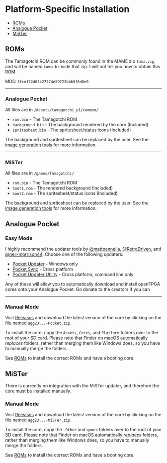 # Platform-Specific Installation

* [ROMs](#roms)
* [Analogue Pocket](#analogue-pocket-1)
* [MiSTer](#mister-1)

## ROMs

The Tamagotchi ROM can be commonly found in the MAME zip `tama.zip`, and will be named `tama.b` inside that zip. I will not tell you how to obtain this ROM

MD5: `3fce172403c27274e59723bbb9f6d8e9`

----
### Analogue Pocket

All files are in `/Assets/tamagotchi_p1/common/`

* `rom.bin` - The Tamagotchi ROM
* `background.bin` - The background rendered by the core (Included)
* `spritesheet.bin` - The spritesheet/status icons (Included)

The background and spritesheet can be replaced by the user. See the [image generation tools](tools.md#image-preparation-prepare_imagejs) for more information.

----
### MiSTer

All files are in `/games/Tamagotchi/`

* `rom.bin` - The Tamagotchi ROM
* `boot1.rom` - The rendered background (Included)
* `boot2.rom` - The spritesheet/status icons (Included)

The background and spritesheet can be replaced by the user. See the [image generation tools](tools.md#image-preparation-prepare_imagejs) for more information.

## Analogue Pocket

### Easy Mode

I highly recommend the updater tools by [@mattpannella](https://github.com/mattpannella), [@RetroDriven](https://github.com/RetroDriven), and [@neil-morrison44](https://github.com/neil-morrison44). Choose one of the following updaters:
* [Pocket Updater](https://github.com/RetroDriven/Pocket_Updater) - Windows only
* [Pocket Sync](https://github.com/neil-morrison44/pocket-sync) - Cross platform
* [Pocket Updater Utility](https://github.com/mattpannella/pocket-updater-utility) - Cross platform, command line only

Any of these will allow you to automatically download and install openFPGA cores onto your Analogue Pocket. Go donate to the creators if you can

----
### Manual Mode
Visit [Releases](https://github.com/agg23/fpga-tamagotchi/releases) and download the latest version of the core by clicking on the file named `agg23...-Pocket.zip`.

To install the core, copy the `Assets`, `Cores`, and `Platform` folders over to the root of your SD card. Please note that Finder on macOS automatically _replaces_ folders, rather than merging them like Windows does, so you have to manually merge the folders.

See [ROMs](#roms) to install the correct ROMs and have a booting core.

## MiSTer

There is currently no integration with the MiSTer updater, and therefore the core must be installed manually.

### Manual Mode

Visit [Releases](https://github.com/agg23/fpga-tamagotchi/releases) and download the latest version of the core by clicking on the file named `agg23...-MiSTer.zip`.

To install the core, copy the `_Other` and `games` folders over to the root of your SD card. Please note that Finder on macOS automatically _replaces_ folders, rather than merging them like Windows does, so you have to manually merge the folders.

See [ROMs](#roms) to install the correct ROMs and have a booting core.